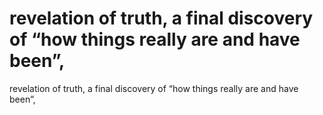 # revelation of truth, a final discovery of “how things really are and have been”,

revelation of truth, a final discovery of “how things really are and have been”,